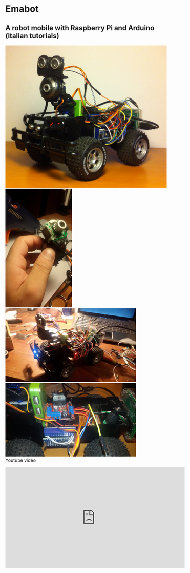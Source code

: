 <h1>Emabot</h1>
<h2>A robot mobile with Raspberry Pi and Arduino (italian tutorials)</h2>

<img src="https://github.com/emanuelepaiano/emabot/blob/master/screenshots/01.jpg?raw=true" width="508">

<div style="float:left">
<img src="https://github.com/emanuelepaiano/emabot/blob/master/screenshots/02.jpg?raw=true" width="208">
<img src="https://github.com/emanuelepaiano/emabot/blob/master/screenshots/06.jpg?raw=true" width="408">&nbsp
<img src="https://github.com/emanuelepaiano/emabot/blob/master/screenshots/07.jpg?raw=true" width="408">&nbsp


</div>

<p>Youtube video</p>
<iframe width="560" height="315" src="https://www.youtube.com/embed/CbBROWYHJkE" frameborder="0" allowfullscreen></iframe>
